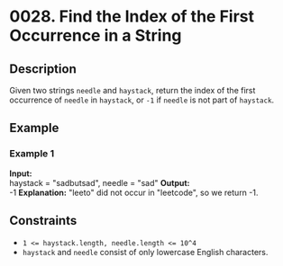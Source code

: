 # 0028. Find the Index of the First Occurrence in a String

## Description

Given two strings `needle` and `haystack`, return the index of the first occurrence of `needle` in `haystack`, or `-1` if `needle` is not part of `haystack`.

## Example

### Example 1
**Input:**  
haystack = "sadbutsad", needle = "sad" 
**Output:**  
-1
**Explanation:**  "leeto" did not occur in "leetcode", so we return -1.

## Constraints

- `1 <= haystack.length, needle.length <= 10^4`
- `haystack` and `needle` consist of only lowercase English characters.

